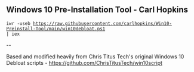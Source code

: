 ## Windows 10 Pre-Installation Tool - Carl Hopkins ##

<code>iwr -useb https://raw.githubusercontent.com/carlhopkins/Win10-Preinstall-Tool/main/win10debloat.ps1 | iex</code>

--

Based and modified heavily from Chris Titus Tech's original Windows 10 Debloat scripts - https://github.com/ChrisTitusTech/win10script
